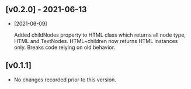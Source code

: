 ## [v0.2.0] - 2021-06-13 

- [2021-06-09]

    Added childNodes property to HTML class which returns all node type, HTML and TextNodes. HTML~children now returns HTML instances only.  Breaks code relying on old behavior.

## [v0.1.1] 

- No changes recorded prior to this version.